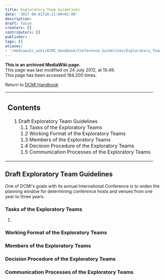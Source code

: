 ```yaml
---
title: Exploratory Team Guidelines
date: '2017-09-01T16:21:09+01:00'
description: 
draft: false
creators: []
contributors: []
publisher: 
tags: []
aliases:
- "/mediawiki_wiki/DCMI_Handbook/Conference_Guidelines/Exploratory_Team_Guidelines.html"
---
```


 **This is an archived MediaWiki page.**  
This page was last modified on 24 July 2012, at 15:49.  
This page has been accessed 184,200 times.

Return to [DCMI Handbook](/mediawiki_wiki/DCMI_Handbook)

<table id="toc" class="toc">
  <tr>
    <td>
      <div id="toctitle">
        <h2>Contents</h2>
      </div>
      <ul>
        <li class="toclevel-1 tocsection-1">
          <a href="#Draft_Exploratory_Team_Guidelines"><span class="tocnumber">1</span> <span class="toctext">Draft Exploratory Team Guidelines</span></a>
          <ul>
            <li class="toclevel-2 tocsection-2"><a href="#Tasks_of_the_Exploratory_Teams"><span class="tocnumber">1.1</span> <span class="toctext">Tasks of the Exploratory Teams</span></a></li>
            <li class="toclevel-2 tocsection-3"><a href="#Working_Format_of_the_Exploratory_Teams"><span class="tocnumber">1.2</span> <span class="toctext">Working Format of the Exploratory Teams</span></a></li>
            <li class="toclevel-2 tocsection-4"><a href="#Members_of_the_Exploratory_Teams"><span class="tocnumber">1.3</span> <span class="toctext">Members of the Exploratory Teams</span></a></li>
            <li class="toclevel-2 tocsection-5"><a href="#Decision_Procedure_of_the_Exploratory_Teams"><span class="tocnumber">1.4</span> <span class="toctext">Decision Procedure of the Exploratory Teams</span></a></li>
            <li class="toclevel-2 tocsection-6"><a href="#Communication_Processes_of_the_Exploratory_Teams"><span class="tocnumber">1.5</span> <span class="toctext">Communication Processes of the Exploratory Teams</span></a></li>
          </ul>
        </li>
      </ul>
    </td>
  </tr>
</table>

## Draft Exploratory Team Guidelines 

One of DCMI's goals with its annual International Conference is to widen the planning window for determining conference hosts and venues from one year to three years.

### Tasks of the Exploratory Teams 

1. 

### Working Format of the Exploratory Teams 

### Members of the Exploratory Teams 

### Decision Procedure of the Exploratory Teams 

### Communication Processes of the Exploratory Teams 

